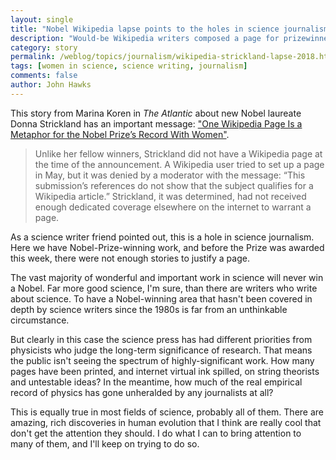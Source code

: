 ```yaml
---
layout: single
title: "Nobel Wikipedia lapse points to the holes in science journalism"
description: "Would-be Wikipedia writers composed a page for prizewinner Donna Strickland, but couldn't come up with enough sources to get page approved."
category: story
permalink: /weblog/topics/journalism/wikipedia-strickland-lapse-2018.html
tags: [women in science, science writing, journalism]
comments: false
author: John Hawks
---
```



This story from Marina Koren in <em>The Atlantic</em> about new Nobel laureate Donna Strickland has an important message: <a href="https://www.theatlantic.com/science/archive/2018/10/nobel-prize-physics-donna-strickland-gerard-mourou-arthur-ashkin/571909/">"One Wikipedia Page Is a Metaphor for the Nobel Prize’s Record With Women"</a>.

<blockquote>Unlike her fellow winners, Strickland did not have a Wikipedia page at the time of the announcement. A Wikipedia user tried to set up a page in May, but it was denied by a moderator with the message: “This submission’s references do not show that the subject qualifies for a Wikipedia article.” Strickland, it was determined, had not received enough dedicated coverage elsewhere on the internet to warrant a page.</blockquote>

As a science writer friend pointed out, this is a hole in science journalism. Here we have Nobel-Prize-winning work, and before the Prize was awarded this week, there were not enough stories to justify a page.

The vast majority of wonderful and important work in science will never win a Nobel. Far more good science, I'm sure, than there are writers who write about science. To have a Nobel-winning area that hasn't been covered in depth by science writers since the 1980s is far from an unthinkable circumstance.

But clearly in this case the science press has had different priorities from physicists who judge the long-term significance of research. That means the public isn't seeing the spectrum of highly-significant work. How many pages have been printed, and internet virtual ink spilled, on string theorists and untestable ideas? In the meantime, how much of the real empirical record of physics has gone unheralded by any journalists at all?

This is equally true in most fields of science, probably all of them. There are amazing, rich discoveries in human evolution that I think are really cool that don't get the attention they should. I do what I can to bring attention to many of them, and I'll keep on trying to do so.
